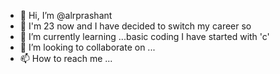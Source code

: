 - 👋 Hi, I’m @alrprashant
- 👀 I'm 23 now and I have decided to switch my career so
- 🌱 I’m currently learning ...basic coding I have started with 'c' 
- 💞️ I’m looking to collaborate on ...
- 📫 How to reach me ...

<!---
alrprashant/alrprashant is a ✨ special ✨ repository because its `README.md` (this file) appears on your GitHub profile.
You can click the Preview link to take a look at your changes.
--->

